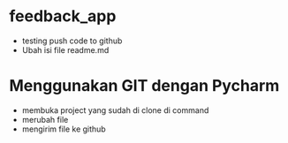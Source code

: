 # feedback_app

- testing push code to github
- Ubah isi file readme.md

# Menggunakan GIT dengan Pycharm
- membuka project yang sudah di clone di command
- merubah file
- mengirim file ke github
